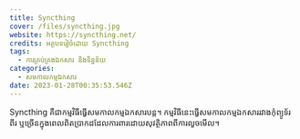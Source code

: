 ```yaml
---
title: Syncthing
cover: /files/syncthing.jpg
website: https://syncthing.net/
credits: អត្ថបទរៀចំដោយ Syncthing
tags:
  - ការគ្រប់គ្រងឯកសារ និងទិន្នន័យ
categories:
  - សមកាលកម្មឯកសារ
date: 2023-01-28T00:35:53.546Z
---
```

Syncthing គឺជាកម្មវិធីធ្វើសមកាលកម្មឯកសារបន្ត។ កម្មវិធីនេះ​ធ្វើ​សមកាលកម្ម​ឯកសារ​រវាង​កុំព្យូទ័រ​ពីរ ឬ​ច្រើន​ក្នុង​ពេល​ពិតប្រាកដដែលការពារ​ដោយ​សុវត្ថិភាព​ពី​ការលួចមើល។